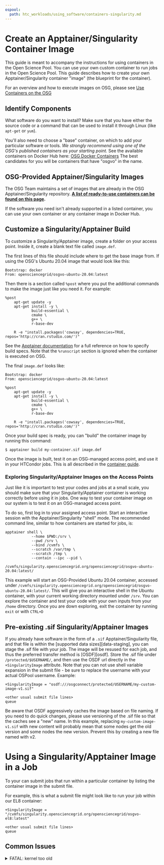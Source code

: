 ```yaml
---
ospool:
  path: htc_workloads/using_software/containers-singularity.md
---
```


# Create an Apptainer/Singularity Container Image

This guide is meant to accompany the instructions for using containers
in the Open Science Pool. You can use your own custom container to run
jobs in the Open Science Pool. This guide describes how to create your
own Apptainer/Singularity container "image" (the blueprint for the container).

For an overview and how to execute images on OSG, please see
[Use Containers on the OSG][osg-containers]

## Identify Components

What software do you want to install? Make sure that you have either the source
code or a command that can be used to install it through Linux (like `apt-get` or
`yum`).

You'll also need to choose a "base" container, on which to add your particular
software or tools. *We strongly recommend using one of the OSG's published containers
as your starting point.* See the available containers on Docker Hub here:
[OSG Docker Containers](https://hub.docker.com/u/opensciencegrid)
The best candidates for you will be containers that have "osgvo" in the name.

## OSG-Provided Apptainer/Singularity Images

The OSG Team maintains a set of images that are already in the OSG
Apptainer/Singularity repository. **[A list of ready-to-use containers can be found on this page](../available-containers-list.md).**

If the software you need isn't already supported in a listed container,
you can use your own container or any container image in Docker Hub.

## Customize a Singularity/Apptainer Build

To customize a Singularity/Apptainer image, create a folder on your access point. Inside it, create a blank text file
called `image.def`.

The first lines of this file should include where to get the base image
from. If using the OSG's Ubuntu 20.04 image that  would look like this:

    Bootstrap: docker
    From: opensciencegrid/osgvo-ubuntu-20.04:latest

Then there is a section called `%post` where you put the additional
commands to make the image just like you need it. For example:

    %post
        apt-get update -y
        apt-get install -y \
                build-essential \
                cmake \
                g++ \
                r-base-dev

        R -e "install.packages('cowsay', dependencies=TRUE, repos='http://cran.rstudio.com/')"

See the [Apptainer documentation](https://apptainer.org/user-docs/master/definition_files.html)
for a full reference on how to specify build specs. Note that the `%runscript`
section is ignored when the container is executed on OSG.

The final `image.def` looks like:

    Bootstrap: docker
    From: opensciencegrid/osgvo-ubuntu-20.04:latest

    %post
        apt-get update -y
        apt-get install -y \
                build-essential \
                cmake \
                g++ \
                r-base-dev

        R -e "install.packages('cowsay', dependencies=TRUE, repos='http://cran.rstudio.com/')"

Once your build spec is ready, you can "build" the container image by running this command:

    $ apptainer build my-container.sif image.def

Once the image is built, test it on an OSG-managed access point,
and use it in your HTCondor jobs. This is all described in the
[container guide][osg-containers].

### Exploring Singularity/Apptainer Images on the Access Points

Just like it is important to test your codes and jobs at a small scale,
you should make sure that your Singularity/Apptainer container is working correctly before using it in jobs. One way
to test your container image on our system is to test it on
an OSG-managed access point. 

To do so, first log in to your assigned access point. Start an interactive session with the
Apptainer/Singularity "shell" mode. The recommended command line, similar
to how containers are started for jobs, is:

    apptainer shell \
                --home $PWD:/srv \
                --pwd /srv \
                --bind /cvmfs \
                --scratch /var/tmp \
                --scratch /tmp \
                --contain --ipc --pid \
                /cvmfs/singularity.opensciencegrid.org/opensciencegrid/osgvo-ubuntu-20.04:latest/

This example will start an OSG-Provided Ubuntu 20.04 container, accessed under `/cvmfs/singularity.opensciencegrid.org/opensciencegrid/osgvo-ubuntu-20.04:latest/`. This will give you an interactive shell in the Ubuntu container,
with your current working directory mounted under `/srv`. You can explore
the container and test your code with your own inputs from
your `/home` directory. Once you are down exploring, exit the container
by running `exit` or with `CTRL+D`


## Pre-existing .sif Singularity/Apptainer Images

If you already have software in the form of a `.sif` Apptainer/Singuilarity file,
and that file is within the [supported data sizes][data-staging], you
can stage the .sif file with your job. The image will be resused for
each job, and thus the preferred transfer method is [OSDF][osdf].
Store the .sif file under `/protected/$USERNAME/`, and then use the OSDF
url directly in the `+SingularityImage` attribute. Note that you can not
use shell variable expansion in the submit file - be sure to replace the
username with your actual OSPool username. Example:

    +SingularityImage = "osdf:///osgconnect/protected/USERNAME/my-custom-image-v1.sif"

    <other usual submit file lines>
    queue

Be aware that OSDF aggressively caches the image based on file naming.
If you need to do quick changes, please use versioning of the .sif file
so that the caches see a "new" name. In this example, replacing
`my-custom-image-v1.sif` with new content will probably mean that some
nodes get the old version and some nodes the new version. Prevent this
by creating a new file named with v2.

# Using a Singularity/Apptainer Image in a Job

To your can submit jobs that run within a
particular container by listing the container image in the submit file.

For example, this is what a submit file might look like to run your job
within our EL8 container:

    +SingularityImage = "/cvmfs/singularity.opensciencegrid.org/opensciencegrid/osgvo-el8:latest"

    <other usual submit file lines>
    queue


## Common Issues

<details>
<summary>FATAL: kernel too old </summary>
<br>
If you get a *FATAL: kernel too old* error, it means that the glibc version in the
image is too new for the kernel on the host. You can work around this problem by
specifying the minimum host kernel. For example, if you want to run the Ubuntu 18.04
image, specfy a minimum host kernel of 3.10.0, formatted as 31000
(major * 10000 + minor * 100 + patch):
<br>
  <code>Requirements = HAS_SINGULARITY == True && OSG_HOST_KERNEL_VERSION >= 31000</code>
<br>
</details>






[osg-containers]: ../../../htc_workloads/using_software/available-containers-list/
